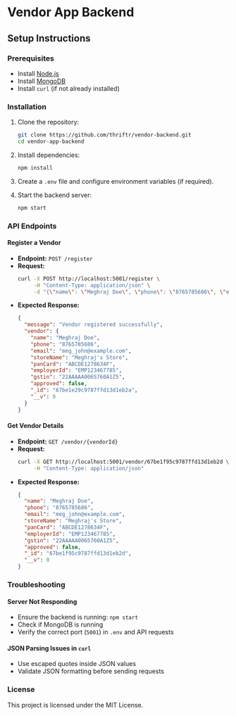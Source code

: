 # Vendor App Backend

## Setup Instructions

### Prerequisites
- Install [Node.js](https://nodejs.org/)
- Install [MongoDB](https://www.mongodb.com/)
- Install `curl` (if not already installed)

### Installation
1. Clone the repository:
   ```bash
   git clone https://github.com/thriftr/vendor-backend.git
   cd vendor-app-backend
   ```

2. Install dependencies:
   ```bash
   npm install
   ```

3. Create a `.env` file and configure environment variables (if required).

4. Start the backend server:
   ```bash
   npm start
   ```

### API Endpoints

#### Register a Vendor
- **Endpoint:** `POST /register`
- **Request:**
  ```bash
  curl -X POST http://localhost:5001/register \
       -H "Content-Type: application/json" \
       -d "{\"name\": \"Meghraj Doe\", \"phone\": \"8765785686\", \"email\": \"meg_john@example.com\", \"storeName\": \"Meghraj's Store\", \"panCard\": \"ABCDE1278634F\", \"employerId\": \"EMP123467785\", \"gstin\": \"22AAAAA0065760A1Z5\"}"
  ```
- **Expected Response:**
  ```json
  {
    "message": "Vendor registered successfully",
    "vendor": {
      "name": "Meghraj Doe",
      "phone": "8765785686",
      "email": "meg_john@example.com",
      "storeName": "Meghraj's Store",
      "panCard": "ABCDE1278634F",
      "employerId": "EMP123467785",
      "gstin": "22AAAAA0065760A1Z5",
      "approved": false,
      "_id": "67be1e29c9787ffd13d1eb2a",
      "__v": 0
    }
  }
  ```

#### Get Vendor Details
- **Endpoint:** `GET /vendor/{vendorId}`
- **Request:**
  ```bash
  curl -X GET http://localhost:5001/vendor/67be1f95c9787ffd13d1eb2d \
       -H "Content-Type: application/json"
  ```
- **Expected Response:**
  ```json
  {
    "name": "Meghraj Doe",
    "phone": "8765785686",
    "email": "meg_john@example.com",
    "storeName": "Meghraj's Store",
    "panCard": "ABCDE1278634F",
    "employerId": "EMP123467785",
    "gstin": "22AAAAA0065760A1Z5",
    "approved": false,
    "_id": "67be1f95c9787ffd13d1eb2d",
    "__v": 0
  }
  ```

### Troubleshooting
#### Server Not Responding
- Ensure the backend is running: `npm start`
- Check if MongoDB is running
- Verify the correct port (`5001`) in `.env` and API requests

#### JSON Parsing Issues in `curl`
- Use escaped quotes inside JSON values
- Validate JSON formatting before sending requests

### License
This project is licensed under the MIT License.

